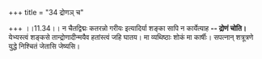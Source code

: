 +++
title = "34 द्रोणञ् च"

+++
।।11.34।। न चैतद्विद्मः कतरन्नो गरीयः इत्यादिर्या शङ्का सापि न
कार्येत्याह **-- द्रोणं चोति।** येभ्यस्त्वं शङ्कसे तान्द्रोणादीन्मयैव
हतांस्त्वं जहि घातय। मा व्यथिष्ठाः शोकं मा कार्षीः। सपत्नान् शत्रूत्रणे
युद्धे निश्चितं जेतासि जेष्यसि।
